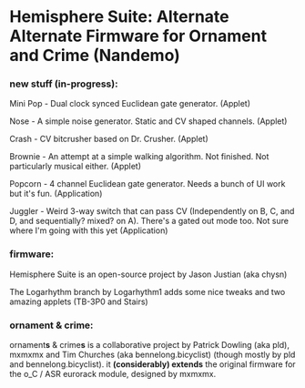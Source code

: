 Hemisphere Suite: Alternate Alternate Firmware for Ornament and Crime (Nandemo)
===

### new stuff (in-progress):

Mini Pop - Dual clock synced Euclidean gate generator. (Applet)
  
Nose - A simple noise generator. Static and CV shaped channels. (Applet)
  
Crash - CV bitcrusher based on Dr. Crusher. (Applet)
  
Brownie - An attempt at a simple walking algorithm. Not finished. Not particularly musical either. (Applet)
  
Popcorn - 4 channel Euclidean gate generator. Needs a bunch of UI work but it's fun. (Application)
  
Juggler - Weird 3-way switch that can pass CV (Independently on B, C, and D, and sequentially? mixed? on A). There's a gated out mode too. Not sure where I'm going with this yet (Application)
  
  

### firmware:

Hemisphere Suite is an open-source project by Jason Justian (aka chysn)
  
The Logarhythm branch by Logarhythm1 adds some nice tweaks and two amazing applets (TB-3P0 and Stairs)

  
### ornament & crime:
ornament**s** & crime**s** is a collaborative project by Patrick Dowling (aka pld), mxmxmx and Tim Churches (aka bennelong.bicyclist) (though mostly by pld and bennelong.bicyclist). it **(considerably) extends** the original firmware for the o_C / ASR eurorack module, designed by mxmxmx.
